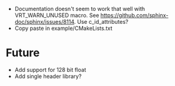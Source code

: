 * Documentation doesn't seem to work that well with VRT_WARN_UNUSED macro. See https://github.com/sphinx-doc/sphinx/issues/8114. Use c_id_attributes?
* Copy paste in example/CMakeLists.txt

# Future
* Add support for 128 bit float
* Add single header library?
